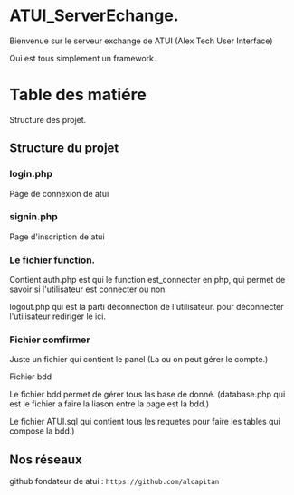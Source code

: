 # ATUI_ServerEchange.

Bienvenue sur le serveur exchange de ATUI (Alex Tech User Interface)

Qui est tous simplement un framework.

# Table des matiére
Structure des projet.



## Structure du projet
### login.php

Page de connexion de atui

### signin.php

Page d'inscription de atui


### Le fichier function.

Contient auth.php est qui le function est_connecter en php, qui permet de savoir si l'utilisateur est connecter ou non.

logout.php qui est la parti déconnection de l'utilisateur. pour déconnecter l'utilisateur rediriger le ici.

### Fichier comfirmer

Juste un fichier qui contient le panel (La ou on peut gérer le compte.)

Fichier bdd

Le fichier bdd permet de gérer tous las base de donné. (database.php qui est le fichier a faire la liason entre la page est la bdd.)

Le fichier ATUI.sql qui contient tous les requetes pour faire les tables qui compose la bdd.)

## Nos réseaux
github fondateur de atui : ```https://github.com/alcapitan``` 
